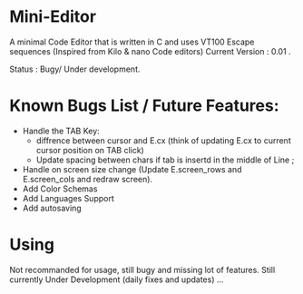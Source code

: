 # Mini-Editor 
A minimal Code Editor that is written in C and uses VT100 Escape sequences (Inspired from Kilo & nano Code editors)
Current Version : 0.01 . 

Status : Bugy/ Under development.

# Known Bugs List / Future Features:
* Handle the TAB Key:
    * diffrence between cursor and E.cx (think of updating E.cx to current cursor position on TAB click)
    * Update spacing between chars if tab is insertd in the middle of Line ;
* Handle on screen size change (Update E.screen_rows and E.screen_cols and redraw screen).
* Add Color Schemas 
* Add Languages Support
* Add autosaving

# Using 
Not recommanded for usage, still bugy and missing lot of features.
Still currently Under Development (daily fixes and updates) ...
